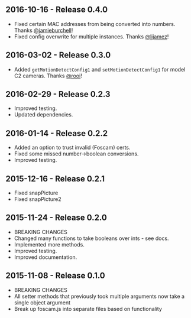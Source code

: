 2016-10-16 - Release 0.4.0
--------------------------
* Fixed certain MAC addresses from being converted into numbers. Thanks [@jamieburchell](https://github.com/jamieburchell)!
* Fixed config overwrite for multiple instances. Thanks [@lijamez](https://github.com/lijamez)!

2016-03-02 - Release 0.3.0
--------------------------
* Added `getMotionDetectConfig1` and `setMotionDetectConfig1` for model C2 cameras. Thanks [@rooi](https://github.com/rooi)!

2016-02-29 - Release 0.2.3
--------------------------
* Improved testing.
* Updated dependencies.

2016-01-14 - Release 0.2.2
--------------------------
* Added an option to trust invalid (Foscam) certs.
* Fixed some missed number->boolean conversions.
* Improved testing.

2015-12-16 - Release 0.2.1
--------------------------
* Fixed snapPicture
* Fixed snapPicture2

2015-11-24 - Release 0.2.0
--------------------------
* BREAKING CHANGES
* Changed many functions to take booleans over ints - see docs.
* Implemented more methods.
* Improved testing.
* Improved documentation.

2015-11-08 - Release 0.1.0
--------------------------
* BREAKING CHANGES
* All setter methods that previously took multiple arguments now take a single object argument
* Break up foscam.js into separate files based on functionality
